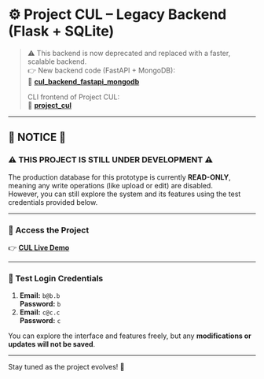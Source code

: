 # ⚙️ Project CUL – Legacy Backend (Flask + SQLite)

> ⚠️ This backend is now deprecated and replaced with a faster, scalable backend.  
> 👉 New backend code (FastAPI + MongoDB):  
> 🔗 **[cul_backend_fastapi_mongodb](https://github.com/atrithakar/cul_backend_fastapi_mongodb)**  
>  
> CLI frontend of Project CUL:  
> 🔗 **[project_cul](https://github.com/atrithakar/project_cul)**

---

## 🚨 NOTICE 🚨  

### ⚠️ THIS PROJECT IS STILL UNDER DEVELOPMENT ⚠️  

The production database for this prototype is currently **READ-ONLY**, meaning any write operations (like upload or edit) are disabled.  
However, you can still explore the system and its features using the test credentials provided below.

---

### 🔗 Access the Project  
👉 **[CUL Live Demo](https://culb.vercel.app/)**  

---

### 🔑 Test Login Credentials  
1. **Email:** `b@b.b`  
   **Password:** `b`  
2. **Email:** `c@c.c`  
   **Password:** `c`  

You can explore the interface and features freely, but any **modifications or updates will not be saved**.

---

Stay tuned as the project evolves! 🚀
